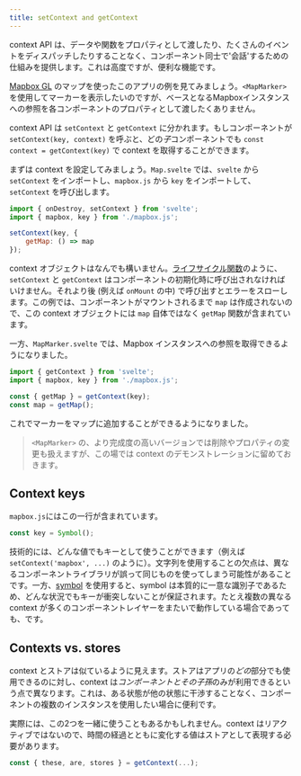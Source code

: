 ```yaml
---
title: setContext and getContext
---
```


context API は、データや関数をプロパティとして渡したり、たくさんのイベントをディスパッチしたりすることなく、コンポーネント同士で'会話'するための仕組みを提供します。これは高度ですが、便利な機能です。

[Mapbox GL](https://docs.mapbox.com/mapbox-gl-js/overview/) のマップを使ったこのアプリの例を見てみましょう。`<MapMarker>` を使用してマーカーを表示したいのですが、ベースとなるMapboxインスタンスへの参照を各コンポーネントのプロパティとして渡したくありません。

context API は `setContext` と `getContext` に分かれます。もしコンポーネントが `setContext(key, context)` を呼ぶと、どの*子*コンポーネントでも `const context = getContext(key)` で context を取得することができます。

まずは context を設定してみましょう。`Map.svelte` では、`svelte` から `setContext` をインポートし、`mapbox.js` から `key` をインポートして、`setContext` を呼び出します。

```js
import { onDestroy, setContext } from 'svelte';
import { mapbox, key } from './mapbox.js';

setContext(key, {
	getMap: () => map
});
```

context オブジェクトはなんでも構いません。[ライフサイクル関数](/tutorial/onmount)のように、`setContext` と `getContext` はコンポーネントの初期化時に呼び出されなければいけません。それより後 (例えば `onMount` の中) で呼び出すとエラーをスローします。この例では、コンポーネントがマウントされるまで `map` は作成されないので、この context オブジェクトには `map` 自体ではなく `getMap` 関数が含まれています。

一方、`MapMarker.svelte` では、Mapbox インスタンスへの参照を取得できるようになりました。

```js
import { getContext } from 'svelte';
import { mapbox, key } from './mapbox.js';

const { getMap } = getContext(key);
const map = getMap();
```

これでマーカーをマップに追加することができるようになりました。

> `<MapMarker>` の、より完成度の高いバージョンでは削除やプロパティの変更も扱えますが、この場では context のデモンストレーションに留めておきます。

## Context keys

`mapbox.js`にはこの一行が含まれています。

```js
const key = Symbol();
```

技術的には、どんな値でもキーとして使うことができます（例えば `setContext('mapbox', ...)` のように）。文字列を使用することの欠点は、異なるコンポーネントライブラリが誤って同じものを使ってしまう可能性があることです。一方、[symbol](https://developer.mozilla.org/ja/docs/Web/JavaScript/Reference/Global_Objects/Symbol) を使用すると、symbol は本質的に一意な識別子であるため、どんな状況でもキーが衝突しないことが保証されます。たとえ複数の異なる context が多くのコンポーネントレイヤーをまたいで動作している場合であっても、です。

## Contexts vs. stores

context とストアは似ているように見えます。ストアはアプリの*どの*部分でも使用できるのに対し、context は*コンポーネントとその子孫*のみが利用できるという点で異なります。これは、ある状態が他の状態に干渉することなく、コンポーネントの複数のインスタンスを使用したい場合に便利です。

実際には、この2つを一緒に使うこともあるかもしれません。context はリアクティブではないので、時間の経過とともに変化する値はストアとして表現する必要があります。


```js
const { these, are, stores } = getContext(...);
```
